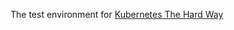 The test environment for [Kubernetes The Hard Way](https://github.com/kelseyhightower/kubernetes-the-hard-way)

